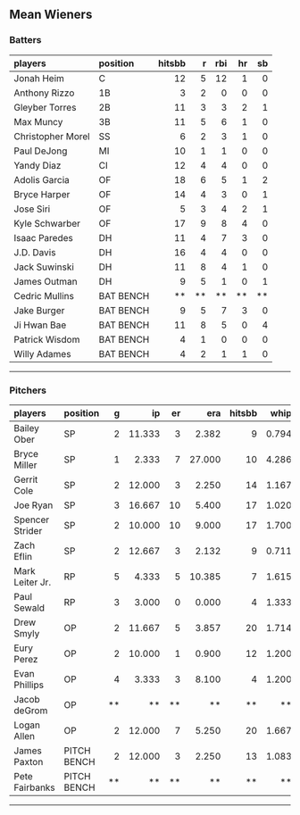 ## Mean Wieners

### Batters

 
|players           |position  | hitsbb|  r| rbi| hr| sb| 
|:-----------------|:---------|------:|--:|---:|--:|--:| 
|Jonah Heim        |C         |     12|  5|  12|  1|  0| 
|Anthony Rizzo     |1B        |      3|  2|   0|  0|  0| 
|Gleyber Torres    |2B        |     11|  3|   3|  2|  1| 
|Max Muncy         |3B        |     11|  5|   6|  1|  0| 
|Christopher Morel |SS        |      6|  2|   3|  1|  0| 
|Paul DeJong       |MI        |     10|  1|   1|  0|  0| 
|Yandy Diaz        |CI        |     12|  4|   4|  0|  0| 
|Adolis Garcia     |OF        |     18|  6|   5|  1|  2| 
|Bryce Harper      |OF        |     14|  4|   3|  0|  1| 
|Jose Siri         |OF        |      5|  3|   4|  2|  1| 
|Kyle Schwarber    |OF        |     17|  9|   8|  4|  0| 
|Isaac Paredes     |DH        |     11|  4|   7|  3|  0| 
|J.D. Davis        |DH        |     16|  4|   4|  0|  0| 
|Jack Suwinski     |DH        |     11|  8|   4|  1|  0| 
|James Outman      |DH        |      9|  5|   1|  0|  1| 
|Cedric Mullins    |BAT BENCH |     **| **|  **| **| **| 
|Jake Burger       |BAT BENCH |      9|  5|   7|  3|  0| 
|Ji Hwan Bae       |BAT BENCH |     11|  8|   5|  0|  4| 
|Patrick Wisdom    |BAT BENCH |      4|  1|   0|  0|  0| 
|Willy Adames      |BAT BENCH |      4|  2|   1|  1|  0| 


* * *

### Pitchers

 
|players         |position    |  g|     ip| er|    era| hitsbb|  whip| so|  w| sv| 
|:---------------|:-----------|--:|------:|--:|------:|------:|-----:|--:|--:|--:| 
|Bailey Ober     |SP          |  2| 11.333|  3|  2.382|      9| 0.794| 10|  0|  0| 
|Bryce Miller    |SP          |  1|  2.333|  7| 27.000|     10| 4.286|  2|  0|  0| 
|Gerrit Cole     |SP          |  2| 12.000|  3|  2.250|     14| 1.167| 11|  1|  0| 
|Joe Ryan        |SP          |  3| 16.667| 10|  5.400|     17| 1.020| 14|  0|  0| 
|Spencer Strider |SP          |  2| 10.000| 10|  9.000|     17| 1.700| 15|  1|  0| 
|Zach Eflin      |SP          |  2| 12.667|  3|  2.132|      9| 0.711| 14|  1|  0| 
|Mark Leiter Jr. |RP          |  5|  4.333|  5| 10.385|      7| 1.615|  8|  0|  1| 
|Paul Sewald     |RP          |  3|  3.000|  0|  0.000|      4| 1.333|  5|  0|  1| 
|Drew Smyly      |OP          |  2| 11.667|  5|  3.857|     20| 1.714|  8|  0|  0| 
|Eury Perez      |OP          |  2| 10.000|  1|  0.900|     12| 1.200| 11|  1|  0| 
|Evan Phillips   |OP          |  4|  3.333|  3|  8.100|      4| 1.200|  2|  0|  0| 
|Jacob deGrom    |OP          | **|     **| **|     **|     **|    **| **| **| **| 
|Logan Allen     |OP          |  2| 12.000|  7|  5.250|     20| 1.667|  8|  1|  0| 
|James Paxton    |PITCH BENCH |  2| 12.000|  3|  2.250|     13| 1.083| 17|  1|  0| 
|Pete Fairbanks  |PITCH BENCH | **|     **| **|     **|     **|    **| **| **| **| 


* * *


